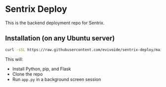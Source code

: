 # Sentrix Deploy

This is the backend deployment repo for Sentrix.

## Installation (on any Ubuntu server)

```bash
curl -sSL https://raw.githubusercontent.com/evivoide/sentrix-deploy/main/install.sh | bash
```

This will:
- Install Python, pip, and Flask
- Clone the repo
- Run `app.py` in a background screen session
